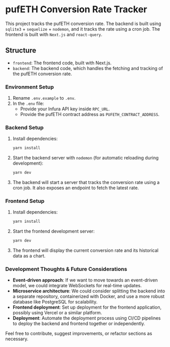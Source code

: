 # pufETH Conversion Rate Tracker

This project tracks the pufETH conversion rate. The backend is built using `sqlite3` + `sequelize` + `nodemon`, and it tracks the rate using a cron job. The frontend is built with `Next.js` and `react-query`.

## Structure

- `frontend`: The frontend code, built with Next.js.
- `backend`: The backend code, which handles the fetching and tracking of the pufETH conversion rate.

### Environment Setup

1. Rename `.env.example` to `.env`.
2. In the `.env` file:
   - Provide your Infura API key inside `RPC_URL`.
   - Provide the pufETH contract address as `PUFETH_CONTRACT_ADDRESS`.

### Backend Setup

1. Install dependencies:

   ```bash
   yarn install
   ```

2. Start the backend server with `nodemon` (for automatic reloading during development):

   ```bash
   yarn dev
   ```

3. The backend will start a server that tracks the conversion rate using a cron job. It also exposes an endpoint to fetch the latest rate.

### Frontend Setup

1. Install dependencies:

   ```bash
   yarn install
   ```

2. Start the frontend development server:

   ```bash
   yarn dev
   ```

3. The frontend will display the current conversion rate and its historical data as a chart.

### Development Thoughts & Future Considerations

- **Event-driven approach**: If we want to move towards an event-driven model, we could integrate WebSockets for real-time updates.
- **Microservice architecture**: We could consider splitting the backend into a separate repository, containerized with Docker, and use a more robust database like PostgreSQL for scalability.
- **Frontend deployment**: Set up deployment for the frontend application, possibly using Vercel or a similar platform.
- **Deployment**: Automate the deployment process using CI/CD pipelines to deploy the backend and frontend together or independently.

Feel free to contribute, suggest improvements, or refactor sections as necessary.

